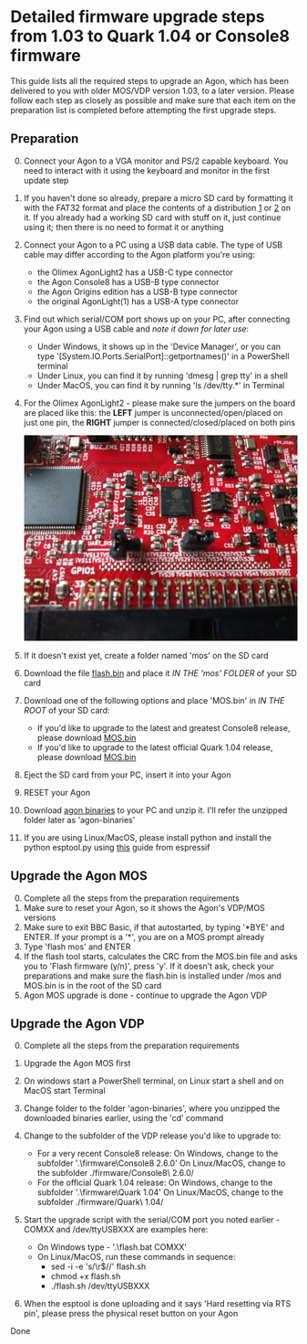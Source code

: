 # Detailed firmware upgrade steps from 1.03 to Quark 1.04 or Console8 firmware

This guide lists all the required steps to upgrade an Agon, which has been delivered to you with older MOS/VDP version 1.03, to a later version.
Please follow each step as closely as possible and make sure that each item on the preparation list is completed before attempting the first upgrade steps.

## Preparation
0. Connect your Agon to a VGA monitor and PS/2 capable keyboard. You need to interact with it using the keyboard and monitor in the first update step
1. If you haven't done so already, prepare a micro SD card by formatting it with the FAT32 format and place the contents of a distribution [1](https://agonmite.gluonspace.com/) or [2](https://github.com/tomm/popup-mos) on it. If you already had a working SD card with stuff on it, just continue using it; then there is no need to format it or anything
2. Connect your Agon to a PC using a USB data cable. The type of USB cable may differ according to the Agon platform you're using: 
	- the Olimex AgonLight2 has a USB-C type connector
	- the Agon Console8 has a USB-B type connector
	- the Agon Origins edition has a USB-B type connector
	- the original AgonLight(1) has a USB-A type connector
3. Find out which serial/COM port shows up on your PC, after connecting your Agon using a USB cable and <em>note it down for later use</em>:
	- Under Windows, it shows up in the 'Device Manager', or you can type '[System.IO.Ports.SerialPort]::getportnames()' in a PowerShell terminal
	- Under Linux, you can find it by running 'dmesg | grep tty' in a shell
	- Under MacOS, you can find it by running 'ls /dev/tty.*' in Terminal
4. For the Olimex AgonLight2 - please make sure the jumpers on the board are placed like this: the **LEFT** jumper is unconnected/open/placed on just one pin, the **RIGHT** jumper is connected/closed/placed on both pins

	![detail](images/jumpers.webp)

5. If it doesn't exist yet, create a folder named 'mos' on the SD card 
6. Download the file [flash.bin](https://github.com/envenomator/agon-flash/releases/download/v1.6/flash.bin) and place it <em>IN THE 'mos' FOLDER</em> of your SD card
7. Download one of the following options and place 'MOS.bin' in <em>IN THE ROOT</em> of your SD card:
	- If you'd like to upgrade to the latest and greatest Console8 release, please download [MOS.bin](https://github.com/AgonConsole8/agon-mos/releases/latest/download/MOS.bin)
	- If you'd like to upgrade to the latest official Quark 1.04 release, please download [MOS.bin](https://github.com/breakintoprogram/agon-mos/releases/download/v1.04/MOS.bin)
8. Eject the SD card from your PC, insert it into your Agon
9. RESET your Agon
10. Download [agon binaries](https://github.com/envenomator/envenomator.github.io/archive/refs/heads/master.zip) to your PC and unzip it. I'll refer the unzipped folder later as 'agon-binaries'
11. If you are using Linux/MacOS, please install python and install the python esptool.py using [this](https://docs.espressif.com/projects/esptool/en/latest/esp32/) guide from espressif

## Upgrade the Agon MOS
0. Complete all the steps from the preparation requirements
1. Make sure to reset your Agon, so it shows the Agon's VDP/MOS versions
2. Make sure to exit BBC Basic, if that autostarted, by typing '*BYE' and ENTER. If your prompt is a '\*', you are on a MOS prompt already
3. Type 'flash mos' and ENTER
4. If the flash tool starts, calculates the CRC from the MOS.bin file and asks you to 'Flash firmware (y/n)', press 'y'. If it doesn't ask, check your preparations and make sure the flash.bin is installed under /mos and MOS.bin is in the root of the SD card
5. Agon MOS upgrade is done - continue to upgrade the Agon VDP

## Upgrade the Agon VDP
0. Complete all the steps from the preparation requirements
1. Upgrade the Agon MOS first
2. On windows start a PowerShell terminal, on Linux start a shell and on MacOS start Terminal
3. Change folder to the folder 'agon-binaries', where you unzipped the downloaded binaries earlier, using the 'cd' command
4. Change to the subfolder of the VDP release you'd like to upgrade to:
	- For a very recent Console8 release: On Windows, change to the subfolder '.\firmware\Console8 2.6.0\'
	On Linux/MacOS, change to the subfolder ./firmware/Console8\ 2.6.0/
	- For the official Quark 1.04 release: On Windows, change to the subfolder '.\firmware\Quark 1.04\'
	On Linux/MacOS, change to the subfolder ./firmware/Quark\ 1.04/

5. Start the upgrade script with the serial/COM port you noted earlier - COMXX and /dev/ttyUSBXXX are examples here:
	- On Windows type - '.\flash.bat COMXX'
	- On Linux/MacOS, run these commands in sequence:
		- sed -i -e 's/\r$//' flash.sh
		- chmod +x flash.sh
		- ./flash.sh /dev/ttyUSBXXX
6. When the esptool is done uploading and it says 'Hard resetting via RTS pin', please press the physical reset button on your Agon

Done